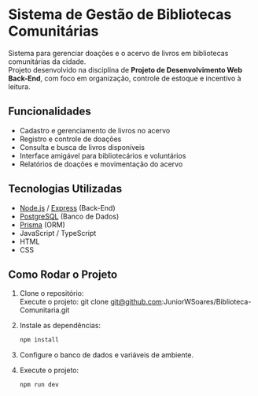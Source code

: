 # Sistema de Gestão de Bibliotecas Comunitárias

Sistema para gerenciar doações e o acervo de livros em bibliotecas comunitárias da cidade.  
Projeto desenvolvido na disciplina de **Projeto de Desenvolvimento Web Back-End**, com foco em organização, controle de estoque e incentivo à leitura.

## Funcionalidades

- Cadastro e gerenciamento de livros no acervo
- Registro e controle de doações
- Consulta e busca de livros disponíveis
- Interface amigável para bibliotecários e voluntários
- Relatórios de doações e movimentação do acervo

## Tecnologias Utilizadas

- [Node.js](https://nodejs.org/) / [Express](https://expressjs.com/) (Back-End)
- [PostgreSQL](https://www.postgresql.org/) (Banco de Dados)
- [Prisma](https://www.prisma.io/) (ORM)
- JavaScript / TypeScript
- HTML
- CSS

## Como Rodar o Projeto

1. Clone o repositório:  
Execute o projeto:
   git clone git@github.com:JuniorWSoares/Biblioteca-Comunitaria.git

2. Instale as dependências:
   ```bash
   npm install

3. Configure o banco de dados e variáveis de ambiente.

4. Execute o projeto:
   ```bash
   npm run dev
